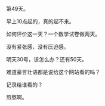 第49天。

早上10点起的，真的起不来。

如何评价这一天？一个数学试卷做两天。

没有紧张感，没有压迫感。

明天30号，该怎么办？还有50天。

难道豪言壮语都是说给这个网站看的吗？

记录给谁看的？

煎熬啊。
